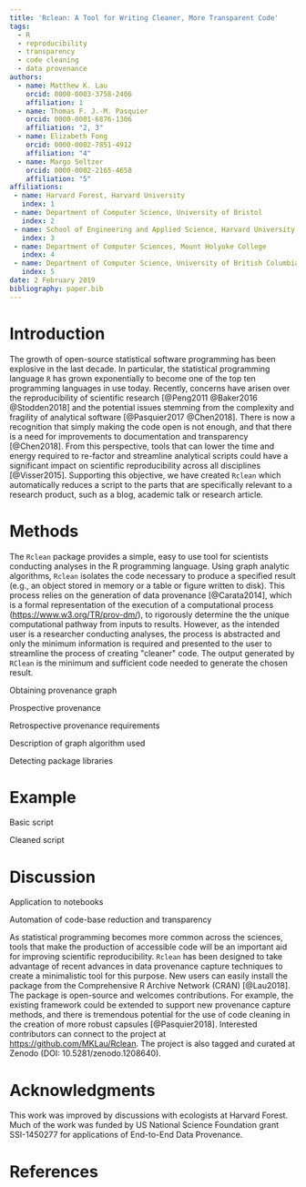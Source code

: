 ```yaml
---
title: 'Rclean: A Tool for Writing Cleaner, More Transparent Code'
tags:
  - R
  - reproducibility
  - transparency
  - code cleaning
  - data provenance
authors:
  - name: Matthew K. Lau
    orcid: 0000-0003-3758-2406
    affiliation: 1
  - name: Thomas F. J.-M. Pasquier
    orcid: 0000-0001-6876-1306
    affiliation: "2, 3" 
  - name: Elizabeth Fong
    orcid: 0000-0002-7851-4912
    affiliation: "4"
  - name: Margo Seltzer
    orcid: 0000-0002-2165-4658
    affiliation: "5"
affiliations:
 - name: Harvard Forest, Harvard University 
   index: 1
 - name: Department of Computer Science, University of Bristol 
   index: 2
 - name: School of Engineering and Applied Science, Harvard University
   index: 3
 - name: Department of Computer Sciences, Mount Holyoke College
   index: 4
 - name: Department of Computer Science, University of British Columbia
   index: 5
date: 2 February 2019
bibliography: paper.bib
---
```



# Introduction

The growth of open-source statistical software programming has been
explosive in the last decade. In particular, the statistical
programming language ``R`` has grown exponentially to become one of
the top ten programming languages in use today. Recently, concerns
have arisen over the reproducibility of scientific research
[@Peng2011 @Baker2016 @Stodden2018] and the potential issues stemming
from the complexity and fragility of analytical software
[@Pasquier2017 @Chen2018]. There is now a recognition that simply
making the code open is not enough, and that there is a need for
improvements to documentation and transparency [@Chen2018]. From this
perspective, tools that can lower the time and energy required to
re-factor and streamline analytical scripts could have a significant
impact on scientific reproducibility across all disciplines
[@Visser2015]. Supporting this objective, we have created ``Rclean``
which automatically reduces a script to the parts that are
specifically relevant to a research product, such as a blog, academic
talk or research article.


# Methods

The ``Rclean`` package provides a simple, easy to use tool for
scientists conducting analyses in the R programming language. Using
graph analytic algorithms, ``Rclean`` isolates the code necessary to
produce a specified result (e.g., an object stored in memory or a
table or figure written to disk). This process relies on the
generation of data provenance [@Carata2014], which is a formal
representation of the execution of a computational process
(https://www.w3.org/TR/prov-dm/), to rigorously determine the the
unique computational pathway from inputs to results. However, as the
intended user is a researcher conducting analyses, the process is
abstracted and only the minimum information is required and presented
to the user to streamline the process of creating "cleaner" code. The
output generated by ``RClean`` is the minimum and sufficient code
needed to generate the chosen result.


Obtaining provenance graph

Prospective provenance

Retrospective provenance requirements

Description of graph algorithm used

Detecting package libraries

# Example

Basic script

Cleaned script



# Discussion

Application to notebooks

Automation of code-base reduction and transparency

As statistical programming becomes more common across the sciences,
tools that make the production of accessible code will be an important
aid for improving scientific reproducibility. ``Rclean`` has been
designed to take advantage of recent advances in data provenance
capture techniques to create a minimalistic tool for this purpose. New
users can easily install the package from the Comprehensive R Archive
Network (CRAN) [@Lau2018]. The package is open-source and welcomes
contributions. For example, the existing framework could be extended
to support new provenance capture methods, and there is tremendous
potential for the use of code cleaning in the creation of more robust
capsules [@Pasquier2018]. Interested contributors can connect to the
project at https://github.com/MKLau/Rclean. The project is also
tagged and curated at Zenodo (DOI: 10.5281/zenodo.1208640).



# Acknowledgments

This work was improved by discussions with ecologists at Harvard
Forest. Much of the work was funded by US National Science Foundation
grant SSI-1450277 for applications of End-to-End Data Provenance.

# References

